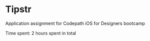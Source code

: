 # Tipstr
Application assignment for Codepath iOS for Designers bootcamp

Time spent: 2 hours spent in total

